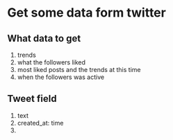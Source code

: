 # Get some data form twitter

## What data to get

1. trends
2. what the followers liked
3. most liked posts and the trends at this time
4. when the followers was active

## Tweet field

1. text
2. created_at: time
3. 